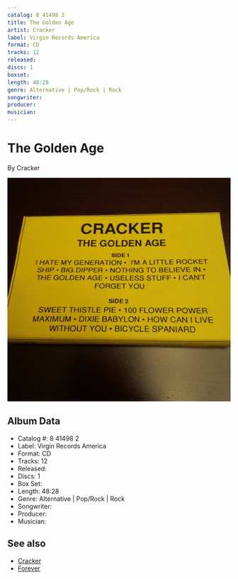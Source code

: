 ```yaml
---
catalog: 8 41498 2
title: The Golden Age
artist: Cracker
label: Virgin Records America
format: CD
tracks: 12
released: 
discs: 1
boxset: 
length: 48:28
genre: Alternative | Pop/Rock | Rock
songwriter: 
producer: 
musician: 
---
```


# The Golden Age

By Cracker

![](../../assets/albumcovers/Cracker-The_Golden_Age.png)

## Album Data

- Catalog #: 8 41498 2
- Label: Virgin Records America
- Format: CD
- Tracks: 12
- Released: 
- Discs: 1
- Box Set: 
- Length: 48:28
- Genre: Alternative | Pop/Rock | Rock
- Songwriter: 
- Producer: 
- Musician: 


## See also

- [Cracker](Cracker.md)
- [Forever](Forever.md)
